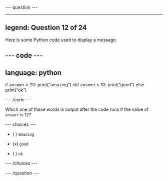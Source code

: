 --- question ---

---
legend: Question 12 of 24
---

Here is some Python code used to display a message.

--- code ---
---
language: python
---
if answer > 20:
  print(“amazing”)
elif answer > 10:
 print(“good”)
else 
  print(“ok”) 

--- /code ---

Which one of these words is output after the code runs if the value of `answer` is 12?

--- choices ---

- ( ) `amazing`

- (x) `good`

- ( ) `ok`

--- /choices ---

--- /question ---
